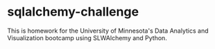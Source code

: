 # sqlalchemy-challenge
This is homework for the University of Minnesota's Data Analytics and Visualization bootcamp using SLWAlchemy and Python. 
